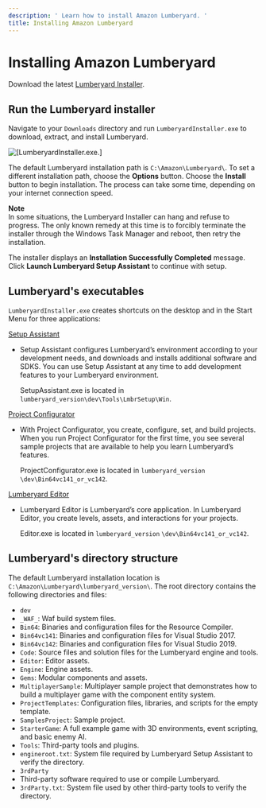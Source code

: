 ```yaml
---
description: ' Learn how to install Amazon Lumberyard. '
title: Installing Amazon Lumberyard
---
```

# Installing Amazon Lumberyard<a name="wg-install"></a>

Download the latest [Lumberyard Installer](https://d1a5h15s88ekwk.cloudfront.net/latest/installer/LumberyardInstaller.exe)\.

## Run the Lumberyard installer<a name="lumberyard-installer"></a>

Navigate to your `Downloads` directory and run `LumberyardInstaller.exe` to download, extract, and install Lumberyard\.

![\[LumberyardInstaller.exe.\]](/images/welcomeguide/ui-installer-1.23.png)

The default Lumberyard installation path is `C:\Amazon\Lumberyard\`\. To set a different installation path, choose the **Options** button\. Choose the **Install** button to begin installation\. The process can take some time, depending on your internet connection speed\.

**Note**  
In some situations, the Lumberyard Installer can hang and refuse to progress\. The only known remedy at this time is to forcibly terminate the installer through the Windows Task Manager and reboot, then retry the installation\.

The installer displays an **Installation Successfully Completed** message\. Click **Launch Lumberyard Setup Assistant** to continue with setup\.

## Lumberyard's executables<a name="executables"></a>

 `LumberyardInstaller.exe` creates shortcuts on the desktop and in the Start Menu for three applications:

 [Setup Assistant](wg-setup-assistant.md)   
+ Setup Assistant configures Lumberyard’s environment according to your development needs, and downloads and installs additional software and SDKS\. You can use Setup Assistant at any time to add development features to your Lumberyard environment\.

  SetupAssistant\.exe is located in `lumberyard_version\dev\Tools\LmbrSetup\Win`\.

 [Project Configurator](wg-project-configurator.md)   
+ With Project Configurator, you create, configure, set, and build projects\. When you run Project Configurator for the first time, you see several sample projects that are available to help you learn Lumberyard’s features\.

  ProjectConfigurator\.exe is located in `lumberyard_version` `\dev\Bin64vc141_or_vc142`\.

 [Lumberyard Editor](wg-editor.md)   
+ Lumberyard Editor is Lumberyard’s core application\. In Lumberyard Editor, you create levels, assets, and interactions for your projects\.

  Editor\.exe is located in `lumberyard_version` `\dev\Bin64vc141_or_vc142`\.

## Lumberyard's directory structure<a name="directory-structure"></a>

The default Lumberyard installation location is `C:\Amazon\Lumberyard\lumberyard_version\`\. The root directory contains the following directories and files:
+  `dev` 
  +  `_WAF_`: Waf build system files\.
  +  `Bin64`: Binaries and configuration files for the Resource Compiler\.
  +  `Bin64vc141`: Binaries and configuration files for Visual Studio 2017\.
  +  `Bin64vc142`: Binaries and configuration files for Visual Studio 2019\.
  +  `Code`: Source files and solution files for the Lumberyard engine and tools\.
  +  `Editor`: Editor assets\.
  +  `Engine`: Engine assets\.
  +  `Gems`: Modular components and assets\.
  +  `MultiplayerSample`: Multiplayer sample project that demonstrates how to build a multiplayer game with the component entity system\.
  +  `ProjectTemplates`: Configuration files, libraries, and scripts for the empty template\.
  +  `SamplesProject`: Sample project\.
  +  `StarterGame`: A full example game with 3D environments, event scripting, and basic enemy AI\.
  +  `Tools`: Third\-party tools and plugins\.
  +  `engineroot.txt`: System file required by Lumberyard Setup Assistant to verify the directory\.
+  `3rdParty` 
  + Third\-party software required to use or compile Lumberyard\.
  +  `3rdParty.txt`: System file used by other third\-party tools to verify the directory\.
